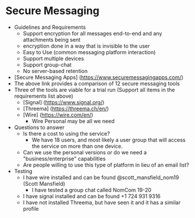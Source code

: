 # Secure Messaging
* Guidelines and Requirements
	* Support encryption for all messages end-to-end and any attachments being sent
	* encryption done in a way that is invisible to the user
	* Easy to Use (common messaging platform interaction)
	* Support multiple devices
	* Support group-chat
	* No server-based retention
* [Secure Messaging Apps] (https://www.securemessagingapps.com/)
* The above link provides a comparison of 12 secure messaging tools
* Three of the tools are viable for a trial run (Support all items in the requirements list above)
	* [Signal] (https://www.signal.org/)
	* [Threema] (https://threema.ch/en/)
	* [Wire] (https://wire.com/en/)
		* Wire Personal may be all we need
* Questions to answer
	* Is there a cost to using the service?
		* We have 18 users, and most likely a user group that will access the service on more than one device.
	* Can we use the personal versions or do we need a "business/enterprise" capabilities
	* Are people willing to use this type of platform in lieu of an email list?
* Testing
	* I have wire installed and can be found @scott_mansfield_nom19 (Scott Mansfield)
		* I have tested a group chat called NomCom 19-20
	* I have signal installed and can be found +1 724 931 9316
	* I have not installed Threema, but have seen it and it has a similar profile

	


